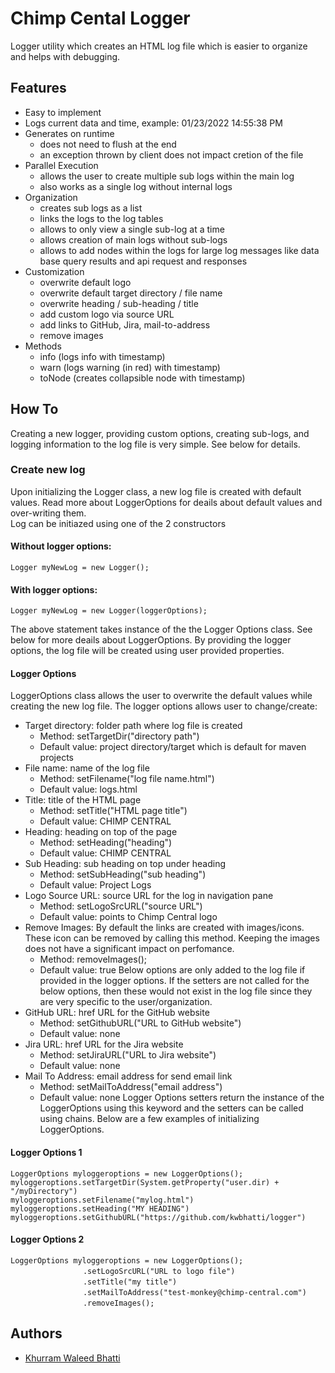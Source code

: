 
# Chimp Cental Logger

Logger utility which creates an HTML log file
which is easier to organize and helps with debugging.


## Features

- Easy to implement
- Logs current data and time, example: 01/23/2022 14:55:38 PM
- Generates on runtime
    - does not need to flush at the end
    - an exception thrown by client does not impact cretion of the file
- Parallel Execution
    - allows the user to create multiple sub logs within the main log
    - also works as a single log without internal logs
- Organization
    - creates sub logs as a list
    - links the logs to the log tables
    - allows to only view a single sub-log at a time
    - allows creation of main logs without sub-logs
    - allows to add nodes within the logs for large log messages like data base query results and api request and responses
- Customization
    - overwrite default logo
    - overwrite default target directory / file name
    - overwrite heading / sub-heading / title
    - add custom logo via source URL
    - add links to GitHub, Jira, mail-to-address
    - remove images
- Methods
    - info (logs info with timestamp)
    - warn (logs warning (in red) with timestamp)
    - toNode (creates collapsible node with timestamp)


## How To ##
Creating a new logger, providing custom options, 
creating sub-logs, and logging information to the 
log file is very simple. See below for details.

### Create new log ###
Upon initializing the Logger class, a new log file is created
with default values. Read more about LoggerOptions for deails 
about default values and over-writing them.\
Log can be initiazed using one of the 2 constructors

#### Without logger options: ####
`Logger myNewLog = new Logger();`

#### With logger options: ####
`Logger myNewLog = new Logger(loggerOptions);`

The above statement takes instance of the the Logger Options class.
See below for more deails about LoggerOptions.
By providing the logger options, the log file will be created
using user provided properties.

#### Logger Options ####
LoggerOptions class allows the user to overwrite the default
values while creating the new log file. The logger options allows
user to change/create:
- Target directory: folder path where log file is created
    - Method: setTargetDir("directory path")
    - Default value: project directory/target which is default for maven projects
- File name: name of the log file
    - Method: setFilename("log file name.html")
    - Default value: logs.html
- Title: title of the HTML page
    - Method: setTitle("HTML page title")
    - Default value: CHIMP CENTRAL
- Heading: heading on top of the page
    - Method: setHeading("heading")
    - Default value: CHIMP CENTRAL
- Sub Heading: sub heading on top under heading
    - Method: setSubHeading("sub heading")
    - Default value: Project Logs
- Logo Source URL: source URL for the log in navigation pane
    - Method: setLogoSrcURL("source URL")
    - Default value: points to Chimp Central logo
- Remove Images: By default the links are created with images/icons. These icon can be removed by calling this method. Keeping the images does not have a significant impact on perfomance.
    - Method: removeImages();
    - Default value: true
Below options are only added to the log file if provided
in the logger options. If the setters are not called for the 
below options, then these would not exist in the log file since 
they are very specific to the user/organization.
- GitHub URL: href URL for the GitHub website
    - Method: setGithubURL("URL to GitHub website")
    - Default value: none
- Jira URL: href URL for the Jira website
    - Method: setJiraURL("URL to Jira website")
    - Default value: none
- Mail To Address: email address for send email link
    - Method: setMailToAddress("email address")
    - Default value: none
Logger Options setters return the instance of the LoggerOptions 
using this keyword and the setters can be called using chains. 
Below are a few examples of initializing LoggerOptions.

#### Logger Options 1 ####

`LoggerOptions myloggeroptions = new LoggerOptions();`\
`myloggeroptions.setTargetDir(System.getProperty("user.dir) + "/myDirectory")`\
`myloggeroptions.setFilename("mylog.html")`\
`myloggeroptions.setHeading("MY HEADING")`\
`myloggeroptions.setGithubURL("https://github.com/kwbhatti/logger")`

#### Logger Options 2 ####
`LoggerOptions myloggeroptions = new LoggerOptions();`\
&emsp;&emsp;&emsp;&emsp;&emsp;&emsp;&emsp;&emsp;
 `.setLogoSrcURL("URL to logo file")`\
&emsp;&emsp;&emsp;&emsp;&emsp;&emsp;&emsp;&emsp;
 `.setTitle("my title")`\
&emsp;&emsp;&emsp;&emsp;&emsp;&emsp;&emsp;&emsp;
 `.setMailToAddress("test-monkey@chimp-central.com")`\
&emsp;&emsp;&emsp;&emsp;&emsp;&emsp;&emsp;&emsp;
 `.removeImages();`


## Authors

- [Khurram Waleed Bhatti](https://www.chimp-central.com)




